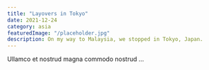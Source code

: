 ```yaml
---
title: "Layovers in Tokyo"
date: 2021-12-24
category: asia
featuredImage: "/placeholder.jpg"
description: On my way to Malaysia, we stopped in Tokyo, Japan.
---
```


Ullamco et nostrud magna commodo nostrud ...